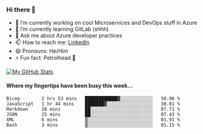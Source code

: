 ### Hi there 👋

- 🔭 I’m currently working on cool Microservices and DevOps stuff in Azure
- 🌱 I’m currently learning GitLab (shhh)
- 💬 Ask me about Azure developer practices
- 📫 How to reach me: [LinkedIn](https://www.linkedin.com/in/gordonbyers/)
- 😄 Pronouns: He/Him 
- ⚡ Fun fact: Petrolhead 🚙

[![My GitHub Stats](https://github-readme-stats.vercel.app/api/?username=gordonby&count_private=true&theme=tokyonight&showicons=true)]()
<!--[![My GitHub Language Stats](https://github-readme-stats.vercel.app/api/top-langs/?username=gordonby&langs_count=5&theme=tokyonight)]()-->

#### Where my fingertips have been busy this week... 
<!--START_SECTION:waka-->

```text
Bicep        2 hrs 53 mins   ████████████▓░░░░░░░░░░░░   50.96 %
JavaScript   1 hr 44 mins    ███████▓░░░░░░░░░░░░░░░░░   30.81 %
Markdown     26 mins         ██░░░░░░░░░░░░░░░░░░░░░░░   07.71 %
JSON         25 mins         ██░░░░░░░░░░░░░░░░░░░░░░░   07.43 %
XML          6 mins          ▒░░░░░░░░░░░░░░░░░░░░░░░░   01.91 %
Bash         3 mins          ▒░░░░░░░░░░░░░░░░░░░░░░░░   01.15 %
```

<!--END_SECTION:waka-->
